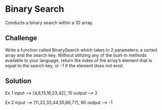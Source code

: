 # Binary Search
Conducts a binary search within a 1D array.

## Challenge
Write a function called BinarySearch which takes in 2 parameters: a sorted array and the search key. Without utilizing any of the built-in methods available to your language, return the index of the array’s element that is equal to the search key, or -1 if the element does not exist.

## Solution
Ex 1 
input --> [4,8,15,16,23,42], 15 
output --> 2

Ex 2 
input --> [11,22,33,44,55,66,77], 90 
output --> -1

